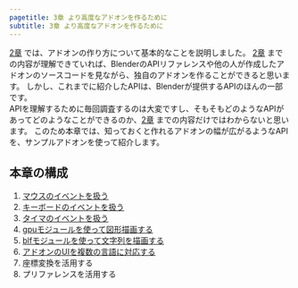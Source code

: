```yaml
---
pagetitle: 3章 より高度なアドオンを作るために
subtitle: 3章 より高度なアドオンを作るために
---
```



[2章](../chapter_02/index.html) では、アドオンの作り方について基本的なことを説明しました。
[2章](../chapter_02/index.html) までの内容が理解できていれば、BlenderのAPIリファレンスや他の人が作成したアドオンのソースコードを見ながら、独自のアドオンを作ることができると思います。
しかし、これまでに紹介したAPIは、Blenderが提供するAPIのほんの一部です。  
APIを理解するために毎回調査するのは大変ですし、そもそもどのようなAPIがあってどのようなことができるのか、[2章](../chapter_02/index.html) までの内容だけではわからないと思います。
このため本章では、知っておくと作れるアドオンの幅が広がるようなAPIを、サンプルアドオンを使って紹介します。


## 本章の構成

1. [マウスのイベントを扱う](01_Handle_Mouse_Event.html)
2. [キーボードのイベントを扱う](02_Handle_Keyboard_Event.html)
3. [タイマのイベントを扱う](03_Handle_Timer_Event.html)
4. [gpuモジュールを使って図形描画する](04_Draw_Figures.html)
5. [blfモジュールを使って文字列を描画する](05_Draw_Texts.html)
6. [アドオンのUIを複数の言語に対応する](06_Multilingual_Support.html)
7. 座標変換を活用する
8. プリファレンスを活用する
